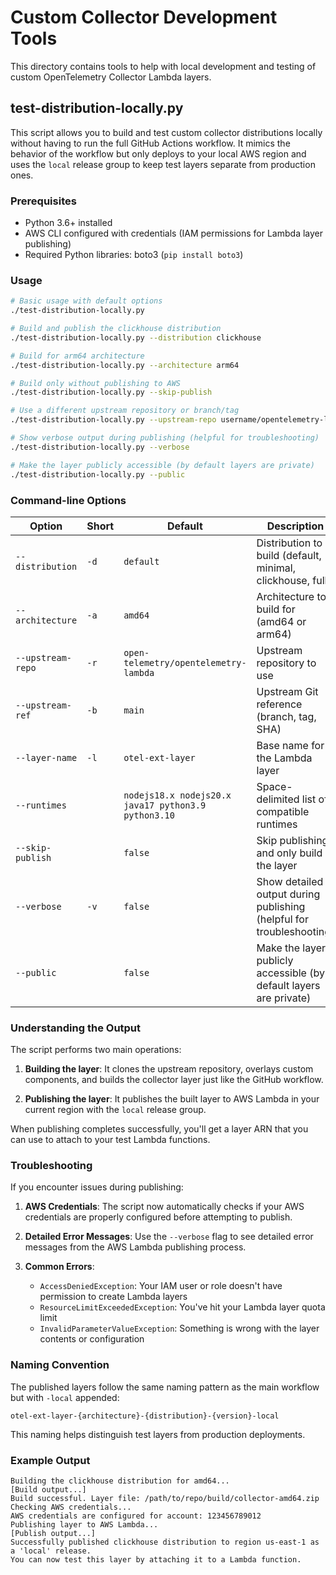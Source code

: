 # Custom Collector Development Tools

This directory contains tools to help with local development and testing of custom OpenTelemetry Collector Lambda layers.

## test-distribution-locally.py

This script allows you to build and test custom collector distributions locally without having to run the full GitHub Actions workflow. It mimics the behavior of the workflow but only deploys to your local AWS region and uses the `local` release group to keep test layers separate from production ones.

### Prerequisites

- Python 3.6+ installed
- AWS CLI configured with credentials (IAM permissions for Lambda layer publishing)
- Required Python libraries: boto3 (`pip install boto3`)

### Usage

```bash
# Basic usage with default options
./test-distribution-locally.py

# Build and publish the clickhouse distribution
./test-distribution-locally.py --distribution clickhouse

# Build for arm64 architecture
./test-distribution-locally.py --architecture arm64

# Build only without publishing to AWS
./test-distribution-locally.py --skip-publish

# Use a different upstream repository or branch/tag
./test-distribution-locally.py --upstream-repo username/opentelemetry-lambda --upstream-ref my-branch

# Show verbose output during publishing (helpful for troubleshooting)
./test-distribution-locally.py --verbose

# Make the layer publicly accessible (by default layers are private)
./test-distribution-locally.py --public
```

### Command-line Options

| Option | Short | Default | Description |
|--------|-------|---------|-------------|
| `--distribution` | `-d` | `default` | Distribution to build (default, minimal, clickhouse, full) |
| `--architecture` | `-a` | `amd64` | Architecture to build for (amd64 or arm64) |
| `--upstream-repo` | `-r` | `open-telemetry/opentelemetry-lambda` | Upstream repository to use |
| `--upstream-ref` | `-b` | `main` | Upstream Git reference (branch, tag, SHA) |
| `--layer-name` | `-l` | `otel-ext-layer` | Base name for the Lambda layer |
| `--runtimes` | | `nodejs18.x nodejs20.x java17 python3.9 python3.10` | Space-delimited list of compatible runtimes |
| `--skip-publish` | | `false` | Skip publishing and only build the layer |
| `--verbose` | `-v` | `false` | Show detailed output during publishing (helpful for troubleshooting) |
| `--public` | | `false` | Make the layer publicly accessible (by default layers are private) |

### Understanding the Output

The script performs two main operations:

1. **Building the layer**: It clones the upstream repository, overlays custom components, and builds the collector layer just like the GitHub workflow.

2. **Publishing the layer**: It publishes the built layer to AWS Lambda in your current region with the `local` release group.

When publishing completes successfully, you'll get a layer ARN that you can use to attach to your test Lambda functions.

### Troubleshooting

If you encounter issues during publishing:

1. **AWS Credentials**: The script now automatically checks if your AWS credentials are properly configured before attempting to publish.
   
2. **Detailed Error Messages**: Use the `--verbose` flag to see detailed error messages from the AWS Lambda publishing process.
   
3. **Common Errors**:
   - `AccessDeniedException`: Your IAM user or role doesn't have permission to create Lambda layers
   - `ResourceLimitExceededException`: You've hit your Lambda layer quota limit
   - `InvalidParameterValueException`: Something is wrong with the layer contents or configuration

### Naming Convention

The published layers follow the same naming pattern as the main workflow but with `-local` appended:

```
otel-ext-layer-{architecture}-{distribution}-{version}-local
```

This naming helps distinguish test layers from production deployments.

### Example Output

```
Building the clickhouse distribution for amd64...
[Build output...]
Build successful. Layer file: /path/to/repo/build/collector-amd64.zip
Checking AWS credentials...
AWS credentials are configured for account: 123456789012
Publishing layer to AWS Lambda...
[Publish output...]
Successfully published clickhouse distribution to region us-east-1 as a 'local' release.
You can now test this layer by attaching it to a Lambda function.
``` 
